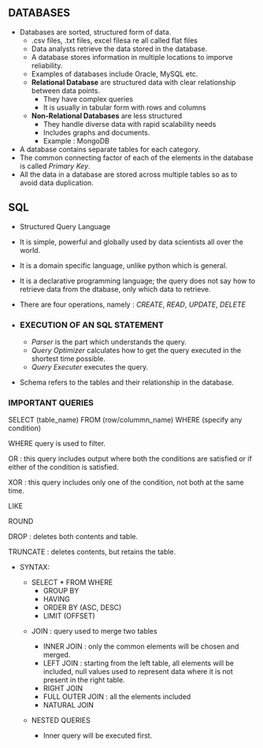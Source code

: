 ## DATABASES

- Databases are sorted, structured form of data.
  * .csv files, .txt files, excel filesa re all called flat files
  * Data analysts retrieve the data stored in the database.
  * A database stores information in multiple locations to imporve reliability.
  * Examples of databases include Oracle, MySQL etc.
  * **Relational Database** are structured data with clear relationship between data points.
    + They have complex queries
    + It is usually in tabular form with rows and columns
  * **Non-Relational Databases** are less structured
    + They handle diverse data with rapid scalability needs
    + Includes graphs and documents.
    + Example : MongoDB
- A database contains separate tables for each category.
- The common connecting factor of each of the elements in the database is called *Primary Key*.
- All the data in a database are stored across multiple tables so as to avoid data duplication.

## SQL 

- Structured Query Language
- It is simple, powerful and globally used by data scientists all over the world.
- It is a domain specific language, unlike python which is general.
- It is a declarative programming language; the query does not say how to retrieve data from the dtabase, only which data to retrieve.
- There are four operations, namely : *CREATE*, *READ*, *UPDATE*, *DELETE*

- ### EXECUTION OF AN SQL STATEMENT
  + *Parser* is the part which understands the query.
  + *Query Optimizer* calculates how to get the query executed in the shortest time possible.
  + *Query Executer* executes the query.
 
- Schema refers to the tables and their relationship in the database.

### IMPORTANT QUERIES

SELECT (table_name)
FROM (row/colummn_name)
WHERE (specify any condition)

WHERE query is used to filter.

OR : this query includes output where both the conditions are satisfied or if either of the condition is satisfied.

XOR : this query includes only one of the condition, not both at the same time.

LIKE

ROUND

DROP : deletes both contents and table.

TRUNCATE : deletes contents, but retains the table.

- SYNTAX:
  * SELECT * FROM<table> WHERE
    + GROUP BY
    + HAVING
    + ORDER BY (ASC, DESC)
    + LIMIT (OFFSET)

- JOIN : query used to merge two tables
  * INNER JOIN : only the common elements will be chosen and merged.
  * LEFT JOIN : starting from the left table, all elements will be included, null values used to represent data where it is not present in the right table.
  * RIGHT JOIN 
  * FULL OUTER JOIN : all the elements included
  * NATURAL JOIN
   
- NESTED QUERIES
  * Inner query will be executed first.
